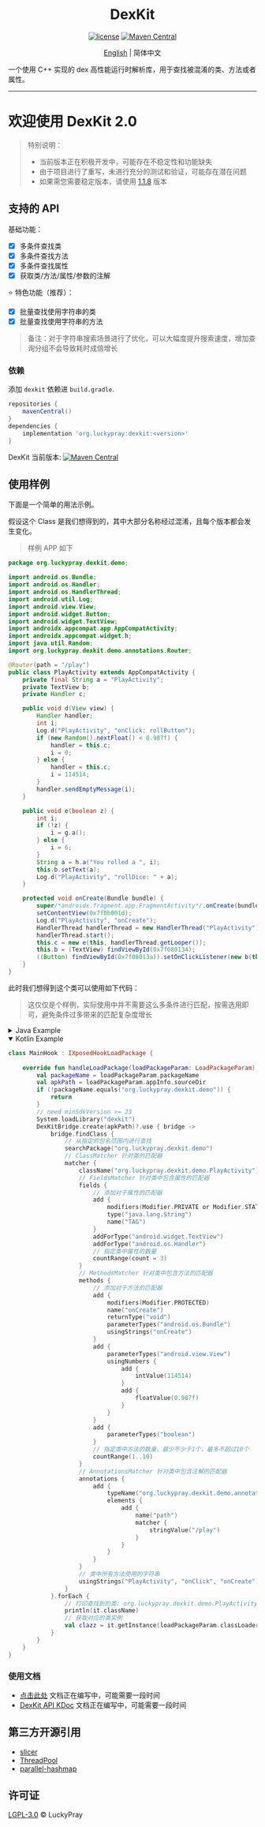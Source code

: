 <div align="center">
    <h1> DexKit </h1>

[![license](https://img.shields.io/github/license/LuckyPray/DexKit.svg)](https://www.gnu.org/licenses/lgpl-3.0.html)
[![Maven Central](https://img.shields.io/maven-central/v/org.luckypray/dexkit.svg?label=Maven%20Central)](https://central.sonatype.com/search?q=dexkit&namespace=org.luckypray)

[English](https://github.com/LuckyPray/DexKit/blob/master/README.md) | 简体中文

</div>

一个使用 C++ 实现的 dex 高性能运行时解析库，用于查找被混淆的类、方法或者属性。

---

# 欢迎使用 DexKit 2.0

> 特别说明：
> - 当前版本正在积极开发中，可能存在不稳定性和功能缺失
> - 由于项目进行了重写，未进行充分的测试和验证，可能存在潜在问题
> - 如果需您需要稳定版本，请使用 [1.1.8](https://github.com/LuckyPray/DexKit/tree/1.1.x) 版本

## 支持的 API

基础功能：

- [x] 多条件查找类
- [x] 多条件查找方法
- [x] 多条件查找属性
- [x] 获取类/方法/属性/参数的注解

⭐️ 特色功能（推荐）：

- [x] 批量查找使用字符串的类
- [x] 批量查找使用字符串的方法

> 备注：对于字符串搜索场景进行了优化，可以大幅度提升搜索速度，增加查询分组不会导致耗时成倍增长

### 依赖

添加 `dexkit` 依赖进 `build.gradle`.

```gradle
repositories {
    mavenCentral()
}
dependencies {
    implementation 'org.luckypray:dexkit:<version>'
}
```

DexKit 当前版本: [![Maven Central](https://img.shields.io/maven-central/v/org.luckypray/dexkit.svg?label=Maven%20Central)](https://central.sonatype.com/search?q=dexkit&namespace=org.luckypray)

## 使用样例

下面是一个简单的用法示例。

假设这个 Class 是我们想得到的，其中大部分名称经过混淆，且每个版本都会发生变化。

> 样例 APP 如下

```java
package org.luckypray.dexkit.demo;

import android.os.Bundle;
import android.os.Handler;
import android.os.HandlerThread;
import android.util.Log;
import android.view.View;
import android.widget.Button;
import android.widget.TextView;
import androidx.appcompat.app.AppCompatActivity;
import androidx.appcompat.widget.h;
import java.util.Random;
import org.luckypray.dexkit.demo.annotations.Router;

@Router(path = "/play")
public class PlayActivity extends AppCompatActivity {
    private final String a = "PlayActivity";
    private TextView b;
    private Handler c;

    public void d(View view) {
        Handler handler;
        int i;
        Log.d("PlayActivity", "onClick: rollButton");
        if (new Random().nextFloat() < 0.987f) {
            handler = this.c;
            i = 0;
        } else {
            handler = this.c;
            i = 114514;
        }
        handler.sendEmptyMessage(i);
    }

    public void e(boolean z) {
        int i;
        if (!z) {
            i = g.a();
        } else {
            i = 6;
        }
        String a = h.a("You rolled a ", i);
        this.b.setText(a);
        Log.d("PlayActivity", "rollDice: " + a);
    }

    protected void onCreate(Bundle bundle) {
        super/*androidx.fragment.app.FragmentActivity*/.onCreate(bundle);
        setContentView(0x7f0b001d);
        Log.d("PlayActivity", "onCreate");
        HandlerThread handlerThread = new HandlerThread("PlayActivity");
        handlerThread.start();
        this.c = new e(this, handlerThread.getLooper());
        this.b = (TextView) findViewById(0x7f080134);
        ((Button) findViewById(0x7f08013a)).setOnClickListener(new b(this));
    }
}
```

此时我们想得到这个类可以使用如下代码：

> 这仅仅是个样例，实际使用中并不需要这么多条件进行匹配，按需选用即可，避免条件过多带来的匹配复杂度增长

<details><summary>Java Example</summary>
<p>

```java
public class MainHook implements IXposedHookLoadPackage {
    
    @Override
    public void handleLoadPackage(XC_LoadPackage.LoadPackageParam loadPackageParam) {
        String packageName = loadPackageParam.packageName;
        String apkPath = loadPackageParam.appInfo.sourceDir;
        if (!packageName.equals("org.luckypray.dexkit.demo")) {
            return;
        }
        // need minSdkVersion >= 23
        System.loadLibrary("dexkit");
        try (DexKitBridge bridge = DexKitBridge.create(apkPath)) {
            bridge.findClass(FindClass.create()
                    // 从指定的包名范围内进行查找
                    .searchPackage("org.luckypray.dexkit.demo")
                    .matcher(ClassMatcher.create()
                            // ClassMatcher 针对类的匹配器
                            .className("org.luckypray.dexkit.demo.PlayActivity")
                            // FieldsMatcher 针对类中包含属性的匹配器
                            .fields(FieldsMatcher.create()
                                    // 添加对于属性的匹配器
                                    .add(FieldMatcher.create()
                                            .modifiers(Modifier.PRIVATE | Modifier.STATIC | Modifier.FINAL)
                                            .type("java.lang.String")
                                            .name("TAG")
                                    )
                                    .addForType("android.widget.TextView")
                                    .addForType("android.os.Handler")
                                    // 指定类中属性的数量
                                    .countRange(3)
                            )
                            // MethodsMatcher 针对类中包含方法的匹配器
                            .methods(MethodsMatcher.create()
                                    // 添加对于方法的匹配器
                                    .methods(List.of(
                                            MethodMatcher.create()
                                                    .modifiers(Modifier.PROTECTED)
                                                    .name("onCreate")
                                                    .returnType("void")
                                                    .parameterTypes("android.os.Bundle")
                                                    .usingStrings("onCreate"),
                                            MethodMatcher.create()
                                                    .parameterTypes("android.view.View")
                                                    .usingNumbers(
                                                            List.of(
                                                                    createInt(114514),
                                                                    createFloat(0.987f)
                                                            )
                                                    ),
                                            MethodMatcher.create()
                                                    .modifiers(Modifier.PUBLIC)
                                                    .parameterTypes("boolean")
                                    ))
                                    // 指定类中方法的数量，最少不少于1个，最多不超过10个
                                    .countRange(1, 10)
                            )
                            // AnnotationsMatcher 针对类中包含注解的匹配器
                            .annotations(AnnotationsMatcher.create()
                                    .add(AnnotationMatcher.create()
                                            .typeName("Router", StringMatchType.EndWith)
                                            .addElement(
                                                    AnnotationElementMatcher.create()
                                                            .name("path")
                                                            .matcher(createString("/play"))
                                            )
                                    )
                            )
                            // 类中所有方法使用的字符串
                            .usingStrings("PlayActivity", "onClick", "onCreate")
                    )
            ).forEach(classData -> {
                // 打印查找到的类: org.luckypray.dexkit.demo.PlayActivity
                System.out.println(classData.getClassName());
                // 获取对应的类实例
                Class<?> clazz = classData.getInstance(loadPackageParam.classLoader);
            });
        }
    }
}
```

</p></details>

<details open><summary>Kotlin Example</summary>
<p>

```kotlin
class MainHook : IXposedHookLoadPackage {
    
    override fun handleLoadPackage(loadPackageParam: LoadPackageParam) {
        val packageName = loadPackageParam.packageName
        val apkPath = loadPackageParam.appInfo.sourceDir
        if (!packageName.equals("org.luckypray.dexkit.demo")) {
            return
        }
        // need minSdkVersion >= 23
        System.loadLibrary("dexkit")
        DexKitBridge.create(apkPath)?.use { bridge ->
            bridge.findClass {
                // 从指定的包名范围内进行查找
                searchPackage("org.luckypray.dexkit.demo")
                // ClassMatcher 针对类的匹配器
                matcher {
                    className("org.luckypray.dexkit.demo.PlayActivity")
                    // FieldsMatcher 针对类中包含属性的匹配器
                    fields {
                        // 添加对于属性的匹配器
                        add {
                            modifiers(Modifier.PRIVATE or Modifier.STATIC or Modifier.FINAL)
                            type("java.lang.String")
                            name("TAG")
                        }
                        addForType("android.widget.TextView")
                        addForType("android.os.Handler")
                        // 指定类中属性的数量
                        countRange(count = 3)
                    }
                    // MethodsMatcher 针对类中包含方法的匹配器
                    methods {
                        // 添加对于方法的匹配器
                        add {
                            modifiers(Modifier.PROTECTED)
                            name("onCreate")
                            returnType("void")
                            parameterTypes("android.os.Bundle")
                            usingStrings("onCreate")
                        }
                        add {
                            parameterTypes("android.view.View")
                            usingNumbers {
                                add {
                                    intValue(114514)
                                }
                                add {
                                    floatValue(0.987f)
                                }
                            }
                        }
                        add {
                            parameterTypes("boolean")
                        }
                        // 指定类中方法的数量，最少不少于1个，最多不超过10个
                        countRange(1..10)
                    }
                    // AnnotationsMatcher 针对类中包含注解的匹配器
                    annotations {
                        add {
                            typeName("org.luckypray.dexkit.demo.annotations.Router")
                            elements {
                                add {
                                    name("path")
                                    matcher {
                                        stringValue("/play")
                                    }
                                }
                            }
                        }
                    }
                    // 类中所有方法使用的字符串
                    usingStrings("PlayActivity", "onClick", "onCreate")
                }
            }.forEach {
                // 打印查找到的类: org.luckypray.dexkit.demo.PlayActivity
                println(it.className)
                // 获取对应的类实例
                val clazz = it.getInstance(loadPackageParam.classLoader)
            }
        }
    }
}
```

</p></details>

### 使用文档

- [点击此处]() 文档正在编写中，可能需要一段时间
- [DexKit API KDoc]() 文档正在编写中，可能需要一段时间

## 第三方开源引用

- [slicer](https://cs.android.com/android/platform/superproject/+/master:tools/dexter/slicer/export/slicer/)
- [ThreadPool](https://github.com/progschj/ThreadPool)
- [parallel-hashmap](https://github.com/greg7mdp/parallel-hashmap)

## 许可证

[LGPL-3.0](https://www.gnu.org/licenses/lgpl-3.0.html) © LuckyPray

